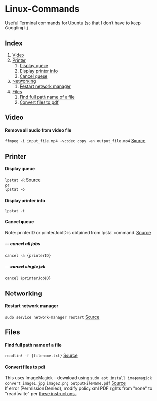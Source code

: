 # Linux-Commands
Useful Terminal commands for Ubuntu (so that I don't have to keep Googling it).
## Index
1. [Video](#video)
2. [Printer](#printer)
    1. [Display queue](#display-queue)
    2. [Display printer info](#display-printer-info)
    3. [Cancel queue](#cancel-queue)
3. [Networking](#networking)
    1. [Restart network manager](#restart-network-manager)
5. [Files](#files)
    1. [Find full path name of a file](#find-full-path-name-of-a-file)
    2. [Convert files to pdf](#convert-files-to-pdf)

## Video
#### Remove all audio from video file
`ffmpeg -i input_file.mp4 -vcodec copy -an output_file.mp4` [Source](https://unix.stackexchange.com/questions/6402/how-to-remove-an-audio-track-from-an-mp4-video-file)
## Printer
#### Display queue
`lpstat -R` [Source](https://www.computerhope.com/unix/ulpstat.htm) <br> 
or <br>
`lpstat -o`
#### Display printer info
`lpstat -t`
#### Cancel queue
Note: printerID or printerJobID is obtained from lpstat command.
[Source](https://askubuntu.com/questions/350334/how-do-i-clear-a-print-queue-in-ubuntu)
##### -- cancel all jobs
`cancel -a {printerID}`
##### -- cancel single job
`cancel {printerJobID}`
## Networking
#### Restart network manager
`sudo service network-manager restart` [Source](https://linuxconfig.org/how-to-restart-network-on-ubuntu-18-04-bionic-beaver-linux)
## Files
#### Find full path name of a file
`readlink -f {filename.txt}` [Source](https://stackoverflow.com/questions/5265702/how-to-get-full-path-of-a-file)
#### Convert files to pdf 
This uses ImageMagick - download using `sudo apt install imagemagick`<br>
`convert image1.jpg image2.png outputFileName.pdf` [Source](https://askubuntu.com/questions/303849/create-a-single-pdf-from-multiple-text-images-or-pdf-files) <br>
If error (Permission Denied), modify policy.xml PDF rights from "none" to "read|write" per [these instructions.](https://stackoverflow.com/questions/42928765/convertnot-authorized-aaaa-error-constitute-c-readimage-453/52661288#52661288).
